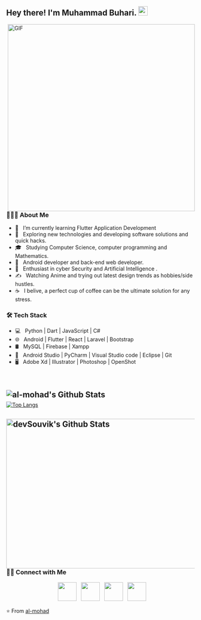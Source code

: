 <h2> Hey there! I'm Muhammad Buhari. <img src="https://github.com/al-mohad/souvikguria98/blob/master/Hi.gif" width="25"></h2>
<img align="right" alt="GIF" src="https://raw.githubusercontent.com/al-mohad/al-mohad/master/gif3.gif" width="500"/>

<h3> 👨🏻‍💻 About Me </h3>

- 🔭 &nbsp; I’m currently learning Flutter Application Development
- 🤔 &nbsp; Exploring new technologies and developing software solutions and quick hacks.
- 🎓 &nbsp; Studying Computer Science, computer programming and Mathematics.
- 💼 &nbsp; Android developer and back-end web developer.
- 🌱 &nbsp; Enthusiast in cyber Security and Artificial Intelligence .
- ✍️ &nbsp; Watching Anime and trying out latest design trends as hobbies/side hustles.
- ☕ &nbsp; I belive, a perfect cup of coffee can be the ultimate solution for any stress. 

<h3>🛠 Tech Stack</h3>

- 💻 &nbsp; Python | Dart | JavaScript | C#
- 🌐 &nbsp; Android | Flutter | React | Laravel | Bootstrap 
- 🛢 &nbsp; MySQL | Firebase | Xampp
- 🔧 &nbsp; Android Studio | PyCharm | Visual Studio code | Eclipse | Git
- 🖥 &nbsp; Adobe Xd | Illustrator | Photoshop | OpenShot

<br>

<h2><img align="left" src="https://github-readme-stats.vercel.app/api?username=al-mohad&include_all_commits=true&count_private=true&show_icons=true&line_height=20&title_color=7A7ADB&icon_color=2234AE&text_color=D3D3D3&bg_color=0,000000,130F40" alt="al-mohad's Github Stats"></h2>

</br>

[![Top Langs](https://github-readme-stats.vercel.app/api/top-langs/?username=al-mohad&layout=compact&text_color=daf7dc&bg_color=151515)](https://github.com/al-mohad/github-readme-stats)

<h2><img align="right" src="https://raw.githubusercontent.com/urbanisierung/urbanisierung/master/that-was-more-work-than-i-thought.svg" alt="devSouvik's Github Stats" height=400" width="1000"></h2>
  
<h3> 🤝🏻 Connect with Me </h3>

<p align="center">
&nbsp; <a href="https://twitter.com/em_bukhari" target="_blank" rel="noopener noreferrer"><img src="https://img.icons8.com/plasticine/100/000000/twitter.png" width="50" /></a>  
&nbsp; <a href="https://www.instagram.com/almohad_/" target="_blank" rel="noopener noreferrer"><img src="https://img.icons8.com/plasticine/100/000000/instagram-new.png" width="50" /></a>  
&nbsp; <a href="https://www.linkedin.com/in/almohad/" target="_blank" rel="noopener noreferrer"><img src="https://img.icons8.com/plasticine/100/000000/linkedin.png" width="50" /></a>
&nbsp; <a href="mailto:gmbdairy@gmail.com" target="_blank" rel="noopener noreferrer"><img src="https://img.icons8.com/plasticine/100/000000/gmail.png"  width="50" /></a>
</p>

⭐️ From [al-mohad](https://github.com/al-mohad)
